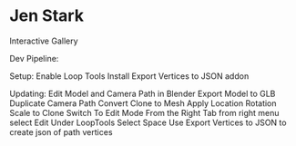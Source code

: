 # Jen Stark

Interactive Gallery

Dev Pipeline:

Setup:
Enable Loop Tools
Install Export Vertices to JSON addon

Updating:
Edit Model and Camera Path in Blender
Export Model to GLB
Duplicate Camera Path
Convert Clone to Mesh
Apply Location Rotation Scale to Clone
Switch To Edit Mode
From the Right Tab from right menu select Edit
Under LoopTools Select Space
Use Export Vertices to JSON to create json of path vertices
